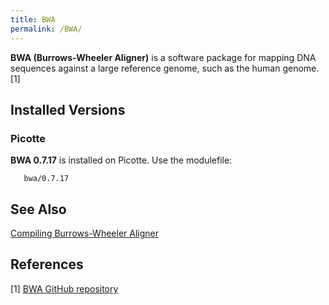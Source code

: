 ```yaml
---
title: BWA
permalink: /BWA/
---
```


**BWA (Burrows-Wheeler Aligner)** is a software package for mapping DNA
sequences against a large reference genome, such as the human genome.[1]

Installed Versions
------------------

### Picotte

**BWA 0.7.17** is installed on Picotte. Use the modulefile:

`   bwa/0.7.17`

See Also
--------

[Compiling Burrows-Wheeler Aligner](/Compiling_Burrows-Wheeler_Aligner "wikilink")

References
----------

<references/>

[1] [BWA GitHub repository](https://github.com/lh3/bwa)